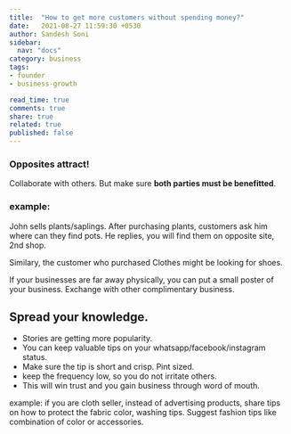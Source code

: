 ```yaml
---
title:  "How to get more customers without spending money?"
date:   2021-08-27 11:59:30 +0530
author: Sandesh Soni
sidebar:
  nav: "docs"
category: business
tags:
- founder 
- business-growth

read_time: true
comments: true
share: true
related: true
published: false
---
```


### Opposites attract!

Collaborate with others.
But make sure **both parties must be benefitted**.
### example:
John sells plants/saplings.
After purchasing plants, customers ask him where can they find pots.
He replies, you will find them on opposite site, 2nd shop.

Similary, the customer who purchased Clothes might be looking for shoes.

If your businesses are far away physically, you can put a small poster of your business.
Exchange with other complimentary business.

## Spread your knowledge.
- Stories are getting more popularity.
- You can keep valuable tips on your whatsapp/facebook/instagram status.
- Make sure the tip is short and crisp. Pint sized.
- keep the frequency low, so you do not irritate others.
- This will win trust and you gain business through word of mouth.

example: if you are cloth seller, instead of advertising products, share tips on how to protect the fabric color, washing tips.
Suggest fashion tips like combination of color or accessories.



[jekyll-docs]: https://jekyllrb.com/docs/home
[jekyll-gh]:   https://github.com/jekyll/jekyll
[jekyll-talk]: https://talk.jekyllrb.com/
